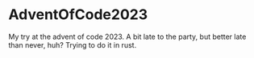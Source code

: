 # AdventOfCode2023
My try at the advent of code 2023. A bit late to the party, but better late than never, huh? Trying to do it in rust.
